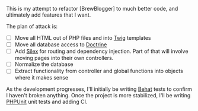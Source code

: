 This is my attempt to refactor [BrewBlogger] to much better code, and ultimately add features that I want.

The plan of attack is:

- [ ] Move all HTML out of PHP files and into [Twig](http://twig.sensiolabs.org/) templates
- [ ] Move all database access to [Doctrine](http://www.doctrine-project.org/)
- [ ] Add [Silex](http://silex.sensiolabs.org/) for routing and dependency injection. Part of that will involve moving pages into their own controllers.
- [ ] Normalize the database
- [ ] Extract functionality from controller and global functions into objects where it makes sense

As the development progresses, I'll initially be writing [Behat](http://behat.org/) tests to confirm I haven't broken anything. Once the project is more stabilized, I'll be writing [PHPUnit](https://github.com/sebastianbergmann/phpunit/) unit tests and adding CI.
